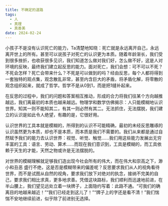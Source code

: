 ```yaml
---
title: 不确定的道路
tags:
  - 人
  - 真理
  - 真善美
date: 2024-02-24
---
```

小孩子不是没有认识死亡的能力，Ta清楚地知晓：死亡就是永远离开自己，永远离开世上的所有。甚至可以说孩子对死亡的认识更为本质。随着年龄渐长，我们受到很多挫折，也收获很多见识，我们知道怎么做对我们好，怎么做不好，这是人对环境的反映，最终我们建立起反思的能力。面对死亡，我们会想：可不可以不死？不死会怎样？死亡会带来什么？不死是可以做到的吗？经由反思，每个人都将得到一套独特的观点集，观念散乱非常，甚至内含巨大的矛盾，将矛盾化解，将零散的观念组织起来，就成了哲学。哲学不是从0到1，而是把1缝补起来。

在反思的过程中，我们的问题和答案相互推动，形成的合力将我们往某个方向越推越远，我们离最初的本质也越来越远。物理学和数学仿佛揭示：人只能模糊地认识世界。知其一则不能知其二，有其一则必然有其二。无法抓住，无法摆脱，我们建立的认识是如此令人绝望，有趣的是，它很好用。

认识世界的工具本就是模糊的，所得到的认识不可能精确，最初的未经反思雕琢的认识虽然更为本质，却也不是本质，而本质是我们不需要的。我们从来都是通过自然赋予我们的能力去认识世界：视觉、听觉、触觉......我们用这些能力发展出无穷丰富的工具：语言、劳动、算术......而现在我们意识到，工具是模糊的，而工具依赖于天生的才能，天然之物或许是无法摆脱的。

对世界的模糊理解就足够我们造出现今社会所有的伟大，而在伟大和崇高之下，渺小和丑恶 盛行不绝，这是否是模糊带来的偏差呢？反思要求我们从人的视角看待世界，而不是试图从自然的视角，要求我们放下对绝对的执念，接纳不完美的自己，要求我们相比求真，更多地求善。凭借这块路标，我们顺利而迅速地前进，在半山腰上，我们望见远处立着一块牌子，上面隐约写着：此路不通。“可我们的确离目的地越来越近！”“我们已经走到这儿了！”“牌子上的字还是看不清！”我们惴惴不安地继续前进，似乎除了前进别无选择。